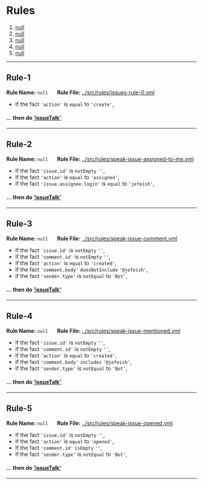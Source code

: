 # Rules

1. [null](#Rule-1)
2. [null](#Rule-2)
3. [null](#Rule-3)
4. [null](#Rule-4)
5. [null](#Rule-5)
---

## Rule-1

**Rule Name:** `null` &nbsp;&nbsp;&nbsp;&nbsp;
**Rule File:** [../src/rules/issues-rule-0.yml](../src/rules/issues-rule-0.yml)

- If the fact `'action'` is `equal` to `'create'`,

#### ... then do ['issueTalk'](src/eventHandlers/issueTalk.js)

---

## Rule-2

**Rule Name:** `null` &nbsp;&nbsp;&nbsp;&nbsp;
**Rule File:** [../src/rules/speak-issue-assigned-to-me.yml](../src/rules/speak-issue-assigned-to-me.yml)

- If the fact `'issue.id'` is `notEmpty`  `''`,
- If the fact `'action'` is `equal` to `'assigned'`,
- If the fact `'issue.assignee.login'` is `equal` to `'jefeish'`,

#### ... then do ['issueTalk'](src/eventHandlers/issueTalk.js)

---

## Rule-3

**Rule Name:** `null` &nbsp;&nbsp;&nbsp;&nbsp;
**Rule File:** [../src/rules/speak-issue-comment.yml](../src/rules/speak-issue-comment.yml)

- If the fact `'issue.id'` is `notEmpty`  `''`,
- If the fact `'comment.id'` is `notEmpty`  `''`,
- If the fact `'action'` is `equal` to `'created'`,
- If the fact `'comment.body'`  `doesNotInclude`  `'@jefeish'`,
- If the fact `'sender.type'` is `notEqual` to `'Bot'`,

#### ... then do ['issueTalk'](src/eventHandlers/issueTalk.js)

---

## Rule-4

**Rule Name:** `null` &nbsp;&nbsp;&nbsp;&nbsp;
**Rule File:** [../src/rules/speak-issue-mentioned.yml](../src/rules/speak-issue-mentioned.yml)

- If the fact `'issue.id'` is `notEmpty`  `''`,
- If the fact `'comment.id'` is `notEmpty`  `''`,
- If the fact `'action'` is `equal` to `'created'`,
- If the fact `'comment.body'`  `includes`  `'@jefeish'`,
- If the fact `'sender.type'` is `notEqual` to `'Bot'`,

#### ... then do ['issueTalk'](src/eventHandlers/issueTalk.js)

---

## Rule-5

**Rule Name:** `null` &nbsp;&nbsp;&nbsp;&nbsp;
**Rule File:** [../src/rules/speak-issue-opened.yml](../src/rules/speak-issue-opened.yml)

- If the fact `'issue.id'` is `notEmpty`  `''`,
- If the fact `'action'` is `equal` to `'opened'`,
- If the fact `'comment.id'`  `isEmpty`  `''`,
- If the fact `'sender.type'` is `notEqual` to `'Bot'`,

#### ... then do ['issueTalk'](src/eventHandlers/issueTalk.js)

---
